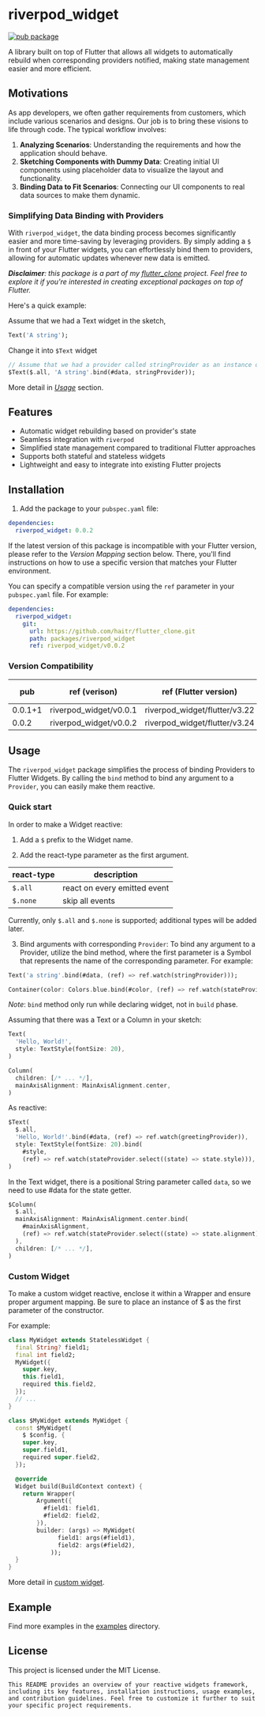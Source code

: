# riverpod_widget

[![pub package](https://img.shields.io/pub/v/riverpod_widget.svg?label=riverpod_widget&color=blue)](https://pub.dartlang.org/packages/riverpod_widget)

A library built on top of Flutter that allows all widgets to automatically rebuild when corresponding providers notified, making state management easier and more efficient.

## Motivations

As app developers, we often gather requirements from customers, which include various scenarios and designs. Our job is to bring these visions to life through code. The typical workflow involves:

1. **Analyzing Scenarios**: Understanding the requirements and how the application should behave.
2. **Sketching Components with Dummy Data**: Creating initial UI components using placeholder data to visualize the layout and functionality.
3. **Binding Data to Fit Scenarios**: Connecting our UI components to real data sources to make them dynamic.

### Simplifying Data Binding with Providers

With `riverpod_widget`, the data binding process becomes significantly easier and more time-saving by leveraging providers. By simply adding a `$` in front of your Flutter widgets, you can effortlessly bind them to providers, allowing for automatic updates whenever new data is emitted.

***Disclaimer**: this package is a part of my [flutter_clone](https://github.com/haitr/flutter_clone) project. Feel free to explore it if you're interested in creating exceptional packages on top of Flutter.*

Here's a quick example:

Assume that we had a Text widget in the sketch,
```dart
Text('A string');
```
Change it into `$Text` widget
```dart
// Assume that we had a provider called stringProvider as an instance of ProviderBase<String>;
$Text($.all, 'A string'.bind(#data, stringProvider));
```

More detail in [*Usage*](#usage) section.

## Features

- Automatic widget rebuilding based on provider's state
- Seamless integration with `riverpod`
- Simplified state management compared to traditional Flutter approaches
- Supports both stateful and stateless widgets
- Lightweight and easy to integrate into existing Flutter projects

## Installation

1. Add the package to your `pubspec.yaml` file:

```yaml
dependencies:
  riverpod_widget: 0.0.2
```

If the latest version of this package is incompatible with your Flutter version, please refer to the *Version Mapping* section below. There, you'll find instructions on how to use a specific version that matches your Flutter environment.

You can specify a compatible version using the `ref` parameter in your `pubspec.yaml` file. For example:

```yaml
dependencies:
  riverpod_widget:
    git:
      url: https://github.com/haitr/flutter_clone.git
      path: packages/riverpod_widget
      ref: riverpod_widget/v0.0.2
```

### Version Compatibility

| pub | ref (verison) | ref (Flutter version) | Flutter version |
| -- | -- | -- | -- |
| 0.0.1+1 | riverpod_widget/v0.0.1 | riverpod_widget/flutter/v3.22 | 3.22.x |
| 0.0.2 | riverpod_widget/v0.0.2 | riverpod_widget/flutter/v3.24 | 3.24.x |

## Usage

The `riverpod_widget` package simplifies the process of binding Providers to Flutter Widgets. By calling the `bind` method to bind any argument to a `Provider`, you can easily make them reactive.

### Quick start

In order to make a Widget reactive:

1. Add a `$` prefix to the Widget name.

2. Add the react-type parameter as the first argument.

| react-type | description |
| -- | -- |
| `$.all` | react on every emitted event |
| `$.none` | skip all events |

Currently, only `$.all` and `$.none` is supported; additional types will be added later.

3. Bind arguments with corresponding `Provider`:
To bind any argument to a Provider, utilize the bind method, where the first parameter is a Symbol that represents the name of the corresponding parameter.
For example:

```dart
Text('a string'.bind(#data, (ref) => ref.watch(stringProvider)));
```

```dart
Container(color: Colors.blue.bind(#color, (ref) => ref.watch(stateProvider.select((state) => state.color))));
```

*Note*: `bind` method only run while declaring widget, not in `build` phase.

Assuming that there was a Text or a Column in your sketch:

```dart
Text(
  'Hello, World!',
  style: TextStyle(fontSize: 20),
)
```

```dart
Column(
  children: [/* ... */],
  mainAxisAlignment: MainAxisAlignment.center,
)
```

As reactive:

```dart
$Text(
  $.all,
  'Hello, World!'.bind(#data, (ref) => ref.watch(greetingProvider)), 
  style: TextStyle(fontSize: 20).bind(
    #style,
    (ref) => ref.watch(stateProvider.select((state) => state.style))),
)
```
In the Text widget, there is a positional String parameter called `data`, so we need to use #data for the state getter.

```dart
$Column(
  $.all,
  mainAxisAlignment: MainAxisAlignment.center.bind(
    #mainAxisAlignment,
    (ref) => ref.watch(stateProvider.select((state) => state.alignment))),
  ),
  children: [/* ... */],
)
```

### Custom Widget

To make a custom widget reactive, enclose it within a Wrapper and ensure proper argument mapping.
Be sure to place an instance of $ as the first parameter of the constructor.

For example:

```dart
class MyWidget extends StatelessWidget {
  final String? field1;
  final int field2;
  MyWidget({
    super.key,
    this.field1,
    required this.field2,
  });
  // ...
}
```

```dart
class $MyWidget extends MyWidget {
  const $MyWidget(
    $ $config, {
    super.key,
    super.field1,
    required super.field2,
  });

  @override
  Widget build(BuildContext context) {
    return Wrapper(
        Argument({
          #field1: field1,
          #field2: field2,
        }),
        builder: (args) => MyWidget(
              field1: args(#field1),
              field2: args(#field2),
            ));
  }
}
```

More detail in [custom widget](./example/cart/lib/widget.dart).

## Example

Find more examples in the [examples](./example) directory.

## License

This project is licensed under the MIT License.

```
This README provides an overview of your reactive widgets framework, including its key features, installation instructions, usage examples, and contribution guidelines. Feel free to customize it further to suit your specific project requirements.
```
